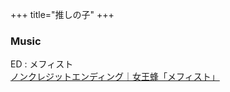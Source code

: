 +++
title="推しの子"
+++


### Music
ED : メフィスト\
[ノンクレジットエンディング｜女王蜂「メフィスト」](https://youtu.be/0saw1cGIl1A?si=jy2sjbrEikg8qvcn)



